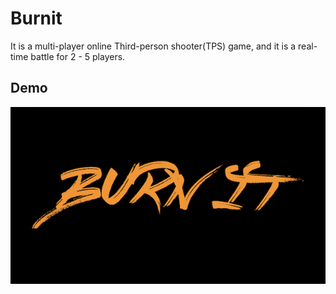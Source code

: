 # Burnit

It is a multi-player online Third-person shooter(TPS) game, and it is a real-time battle for 2 - 5 players.

## Demo

[![Watch the video](https://github.com/white123/burnit/blob/master/thumbnail.jpg)](https://youtu.be/rLYfmetV4gk)

